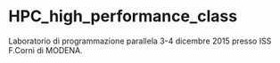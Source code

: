 HPC_high_performance_class
=============================
Laboratorio di programmazione parallela 3-4 dicembre 2015 presso ISS F.Corni di MODENA.
